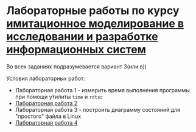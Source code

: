 # Лабораторные работы по курсу [имитационное моделирование в исследовании и разработке информационных систем](https://asvk.cs.msu.ru/education/simulation)

Во всех заданиях подразумевается вариант 3(или в))

Условия лабораторных работ:
 - Лабораторная работа 1 - измерить время выполнения программы при помощи утилиты `time` и `rdtsc`
 - [Лабораторная работа 2](https://asvk.cs.msu.ru/~bahmurov/course_simulation/2019/%D0%97%D0%B0%D0%B4%D0%B0%D0%BD%D0%B8%D0%B5_2.doc)
 - Лабораторная работа 3 - построить диаграмму состояний для "простого" файла в Linux
 - [Лабораторная работа 4](https://asvk.cs.msu.ru/~bahmurov/course_simulation/2019/%D0%97%D0%B0%D0%B4%D0%B0%D0%BD%D0%B8%D0%B5_4.doc)